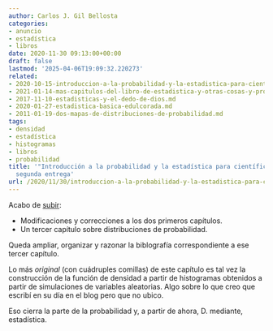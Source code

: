 ```yaml
---
author: Carlos J. Gil Bellosta
categories:
- anuncio
- estadística
- libros
date: 2020-11-30 09:13:00+00:00
draft: false
lastmod: '2025-04-06T19:09:32.220273'
related:
- 2020-10-15-introduccion-a-la-probabilidad-y-la-estadistica-para-cientificos-de-datos-primera-entrega.md
- 2021-01-14-mas-capitulos-del-libro-de-estadistica-y-otras-cosas-y-proyectos-para-2021.md
- 2017-11-10-estadisticas-y-el-dedo-de-dios.md
- 2020-01-27-estadistica-basica-edulcorada.md
- 2011-01-19-dos-mapas-de-distribuciones-de-probabilidad.md
tags:
- densidad
- estadística
- histogramas
- libros
- probabilidad
title: '"Introducción a la probabilidad y la estadística para científicos de datos":
  segunda entrega'
url: /2020/11/30/introduccion-a-la-probabilidad-y-la-estadistica-para-cientificos-de-datos-segunda-entrega/
---
```


Acabo de [subir](https://datanalytics.com/libro_estadistica/):

* Modificaciones y correcciones a los dos primeros capítulos.
* Un tercer capítulo sobre distribuciones de probabilidad.

Queda ampliar, organizar y razonar la biblografía correspondiente a ese tercer capítulo.

Lo más _original_ (con cuádruples comillas) de este capítulo es tal vez la construcción de la función de densidad a partir de histogramas obtenidos a partir de simulaciones de variables aleatorias. Algo sobre lo que creo que escribí en su día en el blog pero que no ubico.

Eso cierra la parte de la probabilidad y, a partir de ahora, D. mediante, estadística.
